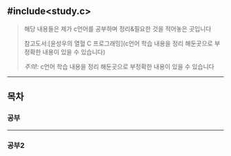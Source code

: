 ## #include<study.c>
>해당 내용들은 제가 c언어를 공부하며 정리&필요한 것을 적어놓은 곳입니다
>
>참고도서:[윤성우의 열혈 C 프로그래밍](c언어 학습 내용을 정리 해둔곳으로 부정확한 내용이 있을 수 있습니다)
>
>*주의!:* c언어 학습 내용을 정리 해둔곳으로 부정확한 내용이 있을 수 있습니다
>

---
## 목차

### 공부
---
### 공부2
